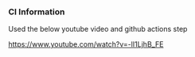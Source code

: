 ### CI Information

Used the below youtube video and github actions step

https://www.youtube.com/watch?v=-lI1LjhB_FE
